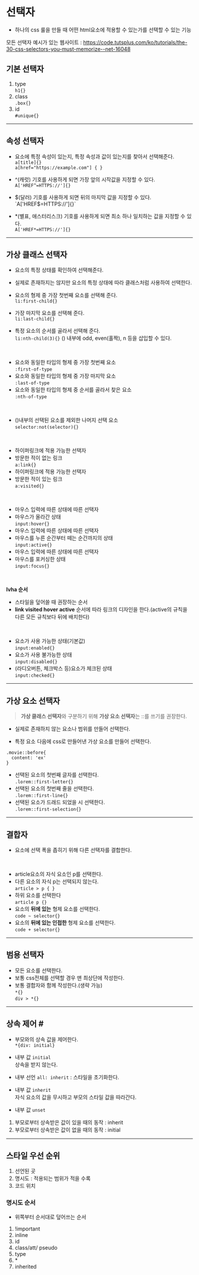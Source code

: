 # 선택자

- 하나의 css 룰을 만들 때 어떤 html요소에 적용할 수 있는가를 선택할 수 있는 기능

모든 선택자 예시가 있는 웹사이트 : https://code.tutsplus.com/ko/tutorials/the-30-css-selectors-you-must-memorize--net-16048  

## 기본 선택자
1. type   
  `h1{}`
2. class   
  `.box{}`
3. id  
  `#unique{}`

---

## 속성 선택자
- 요소에 특정 속성이 있는지, 특정 속성과 값이 있는지를 찾아서 선택해준다.  
`a[title]{}`  
`a[href="https://example.com"] { }`  

- ^(캐럿) 기호를 사용하게 되면 가장 앞의 시작값을 지정할 수 있다.   
`A['HREF^=HTTPS://']{}`

- $(달러) 기호를 사용하게 되면 뒤의 마지막 값을 지정할 수 있다.  
`A['HREF$=HTTPS://']{}`

- *(별표, 애스터리스크) 기호를 사용하게 되면 최소 하나 일치하는 값을 지정할 수 있다.  
`A['HREF*=HTTPS://']{}`

---

## 가상 클래스 선택자
- 요소의 특정 상태를 확인하여 선택해준다.
- 실제로 존재하지는 않지만 요소의 특정 상태에 따라 클래스처럼 사용하여 선택한다.


- 요소의 형제 중 가장 첫번째 요소를 선택해 준다.  
`li:first-child{}`
- 가장 마지막 요소를 선택해 준다.  
`li:last-child{}`
- 특정 요소의 순서를 골라서 선택해 준다.  
`li:nth-child(3){}`
() 내부에 odd, even(홀짝), n 등을 삽입할 수 있다.    

<br >

- 요소와 동일한 타입의 형제 중 가장 첫번째 요소  
`:first-of-type`
- 요소와 동일한 타입의 형제 중 가장 마지막 요소  
`:last-of-type`
- 요소와 동일한 타입의 형제 중 순서를 골라서 찾은 요소  
`:nth-of-type`

<br >

- ()내부의 선택된 요소를 제외한 나머지 선택 요소  
`selector:not(selector){}`

<br>

- 하이퍼링크에 적용 가능한 선택자  
- 방문한 적이 없는 링크  
`a:link{}`  
- 하이퍼링크에 적용 가능한 선택자  
- 방문한 적이 있는 링크  
`a:visited{}`

<br>

- 마우스 입력에 따른 상태에 따른 선택자  
- 마우스가 올라간 상태  
`input:hover{}`  
- 마우스 입력에 따른 상태에 따른 선택자  
- 마우스를 누른 순간부터 떼는 순간까지의 상태  
`input:active{}`  
- 마우스 입력에 따른 상태에 따른 선택자  
- 마우스를 포커싱한 상태  
`input:focus{}`  
  
<br>

**lvha 순서**
- 스타일을 덮어쓸 때 권장하는 순서
- **link visited hover active** 순서에 따라 링크의 디자인을 한다.(active의 규칙을 다른 모든 규칙보다 뒤에 배치한다) 

<br>

- 요소가 사용 가능한 상태(기본값)  
`input:enabled{}`
- 요소가 사용 불가능한 상태  
`input:disabled{}`
- (라디오버튼, 체크박스 등)요소가 체크된 상태  
`input:checked{}`

---

## 가상 요소 선택자
> **가상 클래스 선택자**와 구분하기 위해 **가상 요소 선택자**는 ::를 쓰기를 권장한다.
- 실제로 존재하지 않는 요소나 범위를 만들어 선택한다.

- 특정 요소 다음에 css로 만들어낸 가상 요소를 만들어 선택한다.
```
.movie::before{
  content: 'ex'
}
```

- 선택된 요소의 첫번째 글자를 선택한다.  
`.lorem::first-letter{}`
- 선택된 요소의 첫번째 줄을 선택한다.  
`.lorem::first-line{}`
- 선택된 요소가 드래드 되었을 시 선택한다.  
`.lorem::first-selection{}`

---


## 결합자
- 요소에 선택 폭을 좁히기 위해 다른 선택자를 결합한다.

<br>

- article요소의 자식 요소인 p를 선택한다.  
- 다른 요소의 자식 p는 선택되지 않는다.  
`article > p { }`
- 하위 요소를 선택한다  
`article p {}`  
- 요소의 **뒤에 있는** 형제 요소를 선택한다.  
`code ~ selector{}`  
- 요소의 **뒤에 있는 인접한** 형제 요소를 선택한다.  
`code + selector{}`  

---

## 범용 선택자
- 모든 요소를 선택한다.  
- 보통 css전체를 선택할 경우 맨 최상단에 작성한다.  
- 보통 결합자와 함께 작성한다.(생략 가능)  
`*{}`  
`div > *{}`  

---

## 상속 제어 <a id=inheritance>#</id>
- 부모와의 상속 값을 제어한다.     
`*{div: initial}`   

- 내부 값 ``initial``   
상속을 받지 않는다.   
- 내부 선언 ``all: inherit`` : 스타일을 초기화한다.   
   
- 내부 값 ``inherit``   
자식 요소의 값을 무시하고 부모의 스타일 값을 따라간다.   

- 내부 값 ``unset``   
1. 부모로부터 상속받은 값이 있을 때의 동작 : inherit   
2. 부모로부터 상속받은 값이 없을 때의 동작 : initial   

---

## 스타일 우선 순위

1. 선언된 곳
2. 명시도 : 적용되는 범위가 적을 수록
3. 코드 위치

### 명시도 순서
- 위쪽부터 순서대로 덮어쓰는 순서
1. !important
2. inline
3. id
4. class/att/ pseudo
5. type
6. &#42;	
7. inherited